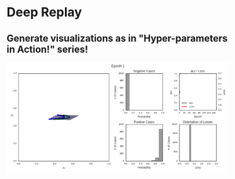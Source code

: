 # Deep Replay
## Generate visualizations as in "Hyper-parameters in Action!" series!

![animation](part1.gif)
